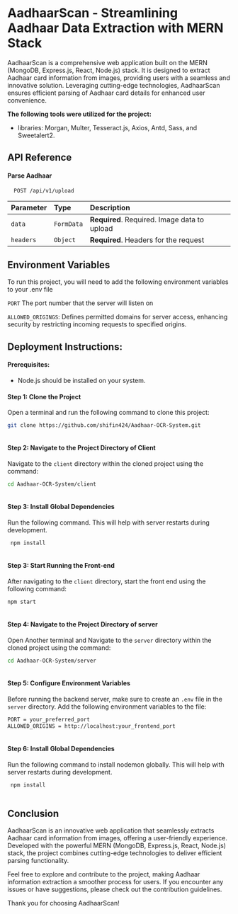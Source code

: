 
# AadhaarScan - Streamlining Aadhaar Data Extraction with MERN Stack

AadhaarScan is a comprehensive web application built on the MERN (MongoDB, Express.js, React, Node.js) stack. It is designed to extract Aadhaar card information from images, providing users with a seamless and innovative solution. Leveraging cutting-edge technologies, AadhaarScan ensures efficient parsing of Aadhaar card details for enhanced user convenience.



**The following tools were utilized for the project:**

- libraries: Morgan, Multer, Tesseract.js, Axios, Antd, Sass, and Sweetalert2.




## API Reference

#### Parse Aadhaar

```http
  POST /api/v1/upload
```

| Parameter | Type     | Description                |
| :-------- | :------- | :------------------------- |
| `data` | `FormData` | **Required**. Required. Image data to upload|
| `headers` | `Object` | **Required**. Headers for the request|


## Environment Variables

To run this project, you will need to add the following environment variables to your .env file

`PORT` The port number that the server will listen on

`ALLOWED_ORIGINGS`: Defines permitted domains for server access, enhancing security by restricting incoming requests to specified origins.

## Deployment Instructions:

#### Prerequisites:

- Node.js should be installed on your system.


#### Step 1: Clone the Project

Open a terminal and run the following command to clone this project:
```bash
git clone https://github.com/shifin424/Aadhaar-OCR-System.git
 
```
#### Step 2: Navigate to the Project Directory of Client 

Navigate to the `client` directory within the cloned project using the command:
```bash
cd Aadhaar-OCR-System/client
 
```

#### Step 3: Install Global Dependencies

Run the following command. This will help with server restarts during development.
```bash
 npm install
 
```

#### Step 3: Start Running the Front-end 

After navigating to the `client` directory, start the front end using the following command:
```bash
npm start
 
```

#### Step 4: Navigate to the Project Directory of server 

Open Another terminal and Navigate to the `server` directory within the cloned project using the command:
```bash
cd Aadhaar-OCR-System/server
 
```

#### Step 5: Configure Environment Variables

Before running the backend server, make sure to create an `.env` file in the `server` directory. Add the following environment variables to the file:
```bash
PORT = your_preferred_port
ALLOWED_ORIGINS = http://localhost:your_frontend_port 
 
```

#### Step 6: Install Global Dependencies

Run the following command to install nodemon globally. This will help with server restarts during development.
```bash
 npm install
 
```

## Conclusion

AadhaarScan is an innovative web application that seamlessly extracts Aadhaar card information from images, offering a user-friendly experience. Developed with the powerful MERN (MongoDB, Express.js, React, Node.js) stack, the project combines cutting-edge technologies to deliver efficient parsing functionality.

Feel free to explore and contribute to the project, making Aadhaar information extraction a smoother process for users. If you encounter any issues or have suggestions, please check out the contribution guidelines.

Thank you for choosing AadhaarScan!


































